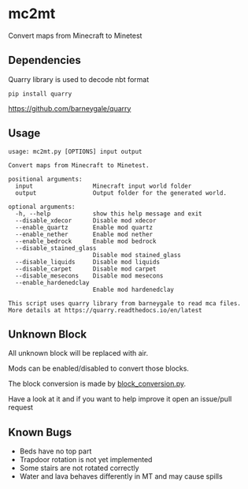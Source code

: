 # mc2mt
Convert maps from Minecraft to Minetest

## Dependencies

Quarry library is used to decode nbt format 

`pip install quarry` 

https://github.com/barneygale/quarry

## Usage
```
usage: mc2mt.py [OPTIONS] input output

Convert maps from Minecraft to Minetest.

positional arguments:
  input                 Minecraft input world folder
  output                Output folder for the generated world.

optional arguments:
  -h, --help            show this help message and exit
  --disable_xdecor      Disable mod xdecor
  --enable_quartz       Enable mod quartz
  --enable_nether       Enable mod nether
  --enable_bedrock      Enable mod bedrock
  --disable_stained_glass
                        Disable mod stained_glass
  --disable_liquids     Disable mod liquids
  --disable_carpet      Disable mod carpet
  --disable_mesecons    Disable mod mesecons
  --enable_hardenedclay
                        Enable mod hardenedclay

This script uses quarry library from barneygale to read mca files. More details at https://quarry.readthedocs.io/en/latest
```

## Unknown Block

All unknown block will be replaced with air.

Mods can be enabled/disabled to convert those blocks.

The block conversion is made by [block_conversion.py](block_conversion.py).

Have a look at it and if you want to help improve it open an issue/pull request

## Known Bugs

+ Beds have no top part
+ Trapdoor rotation is not yet implemented
+ Some stairs are not rotated correctly
+ Water and lava behaves differently in MT and may cause spills



